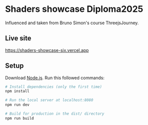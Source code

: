 # Shaders showcase Diploma2025
Influenced and taken from Bruno Simon's course ThreejsJourney.


## Live site
https://shaders-showcase-six.vercel.app

## Setup
Download [Node.js](https://nodejs.org/en/download/).
Run this followed commands:

``` bash
# Install dependencies (only the first time)
npm install

# Run the local server at localhost:8080
npm run dev

# Build for production in the dist/ directory
npm run build
```
